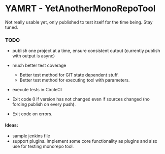 # YAMRT - YetAnotherMonoRepoTool
 
Not really usable yet, only published to test itself for the time being. Stay tuned. 


### TODO

- publish one project at a time, ensure consistent output (currently publish with output is async)

- much better test coverage
  - Better test method for GIT state dependent stuff. 
  - Better test method for executing tool with parameters.


- execute tests in CircleCI
- Exit code 0 if version has not changed even if sources changed (no forcing publish on every push).
- Exit code on errors.


#### Ideas:
- sample jenkins file
- support plugins. Implement some core functionality as plugins and also use for testing monorepo tool.
